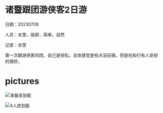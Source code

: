 # 诸暨跟团游侠客2日游
日期：20230708

人员：水罡，丽妍，简单，自然

记录：水罡

第一次跟游侠客的团，自己是轻松，总体感觉是有点没玩够。但是吃和行有人安排的很好。

# pictures

![准备皮划艇](/images/2023072501.jpg)

![4人皮划艇](/images/2023072502.jpg)